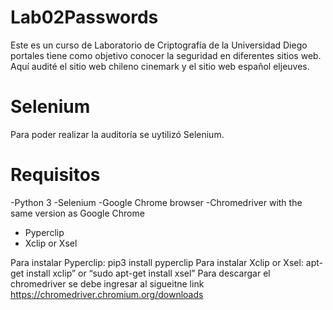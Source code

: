 # Lab02Passwords
Este es un curso de Laboratorio de Criptografía de la Universidad Diego portales tiene como objetivo conocer la seguridad en diferentes sitios web. Aquí audité el sitio web chileno cinemark y el sitio web español eljeuves.

# Selenium
Para poder realizar la auditoría se uytilizó Selenium.

# Requisitos
-Python 3
-Selenium
-Google Chrome browser
-Chromedriver with the same version as Google Chrome
- Pyperclip
- Xclip or Xsel

Para instalar Pyperclip: pip3 install pyperclip
Para instalar Xclip or Xsel: apt-get install xclip” or “sudo apt-get install xsel”
Para descargar el chromedriver se debe ingresar al sigueitne link https://chromedriver.chromium.org/downloads

